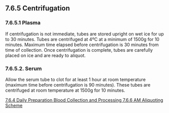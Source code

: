 ## 7.6.5 Centrifugation

### 7.6.5.1 Plasma

If centrifugation is not immediate, tubes are stored upright on wet ice for up to 30 minutes. Tubes are centrifuged at 4ºC at a minimum of 1500g for 10 minutes. Maximum time elapsed before centrifugation is 30 minutes from time of collection.  Once centrifugation is complete, tubes are carefully placed on ice and are ready to aliquot.

### 7.6.5.2. Serum

Allow the serum tube to clot for at least 1 hour at room temperature (maximum time before centrifugation is 90 minutes).  These tubes are centrifuged at room temperature at 1500g for 10 minutes.


<div class="center">
<div class="btn-group">
  <a href=":pages_path:/manuals/blood-collection-processing/7-06-04-daily-preparation.md" class="btn btn-default">
    <span class="glyphicon glyphicon-chevron-left"></span>
    7.6.4 Daily Preparation
  </a>

  <a href=":pages_path:/manuals/blood-collection-processing" class="btn btn-default">
    <span class="glyphicon glyphicon-chevron-up"></span>
    Blood Collection and Processing
  </a>

  <a href=":pages_path:/manuals/blood-collection-processing/7-06-06-am-aliquoting-scheme.md" class="btn btn-success">
    7.6.6 AM Aliquoting Scheme
    <span class="glyphicon glyphicon-chevron-right"></span>
  </a>
</div>
</div>

